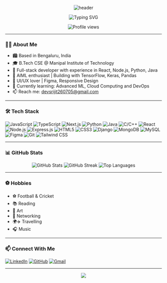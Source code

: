 <!-- Banner -->
<p align="center">
  <img src="https://capsule-render.vercel.app/api?type=waving&color=0:6a11cb,100:2575fc&height=180&section=header&text=Hi%20there,%20I'm%20Dev%20Srijit!%20👋&fontSize=36&fontAlignY=40" alt="header"/>
</p>

<p align="center">
  <img src="https://readme-typing-svg.demolab.com?font=Fira+Code&size=24&pause=1000&color=2575FC&center=true&vCenter=true&width=435&lines=Full-Stack+Developer;UI%2FUX+%7C+AIML+Enthusiast;Lifelong+Learner+%E2%9C%A8" alt="Typing SVG" />
</p>

<p align="center">
  <!-- Profile views counter -->
  <img src="https://komarev.com/ghpvc/?username=Devs7026&style=flat-square&color=2575FC" alt="Profile views"/>
</p>

---

### 👨‍💻 About Me

- 🏙️ Based in Bengaluru, India  
- 🎓 B.Tech CSE @ Manipal Institute of Technology  
- 💼 Full-stack developer with experience in React, Node.js, Python, Java  
- 🤖 AIML enthusiast | Building with TensorFlow, Keras, Pandas  
- 🎨 UI/UX lover | Figma, Responsive Design  
- 🌱 Currently learning: Advanced ML, Cloud Computing and DevOps  
- 📫 Reach me: [devsrijit260705@gmail.com](mailto:devsrijit260705@gmail.com)

---

### 🛠️ Tech Stack

![JavaScript](https://img.shields.io/badge/-JavaScript-black?style=flat-square&logo=javascript)
![TypeScript](https://img.shields.io/badge/-TypeScript-black?style=flat-square&logo=typescript)
![Next.js](https://img.shields.io/badge/-Next.js-black?style=flat-square&logo=next.js)
![Python](https://img.shields.io/badge/-Python-black?style=flat-square&logo=python)
![Java](https://img.shields.io/badge/-Java-black?style=flat-square&logo=java)
![C/C++](https://img.shields.io/badge/-C/C++-black?style=flat-square&logo=c)
![React](https://img.shields.io/badge/-React-black?style=flat-square&logo=react)
![Node.js](https://img.shields.io/badge/-Node.js-black?style=flat-square&logo=node.js)
![Express.js](https://img.shields.io/badge/-Express.js-black?style=flat-square&logo=express)
![HTML5](https://img.shields.io/badge/-HTML5-black?style=flat-square&logo=html5)
![CSS3](https://img.shields.io/badge/-CSS3-black?style=flat-square&logo=css3)
![Django](https://img.shields.io/badge/-Django-black?style=flat-square&logo=django)
![MongoDB](https://img.shields.io/badge/-MongoDB-black?style=flat-square&logo=mongodb)
![MySQL](https://img.shields.io/badge/-MySQL-black?style=flat-square&logo=mysql)
![Figma](https://img.shields.io/badge/-Figma-black?style=flat-square&logo=figma)
![Git](https://img.shields.io/badge/-Git-black?style=flat-square&logo=git)
![Tailwind CSS](https://img.shields.io/badge/-Tailwind%20CSS-black?style=flat-square&logo=tailwind-css)

---

### 📊 GitHub Stats

<p align="center">
  <img src="https://github-readme-stats.vercel.app/api?username=Devs7026&show_icons=true&theme=blueberry" alt="GitHub Stats"/>
  <img src="https://github-readme-streak-stats.herokuapp.com/?user=Devs7026&theme=blueberry" alt="GitHub Streak"/>
  <img src="https://github-readme-stats.vercel.app/api/top-langs/?username=Devs7026&layout=compact&theme=blueberry" alt="Top Languages"/>
</p>

---

### ⚽ Hobbies

- ⚽ Football & Cricket        
- 📚 Reading                   
- 🎨 Art  
- 🤝 Networking
- 🌍✈️ Travelling
- 🎧 Music

---

### 📫 Connect With Me

[![LinkedIn](https://img.shields.io/badge/-LinkedIn-2575FC?style=flat-square&logo=linkedin&logoColor=white)](https://linkedin.com/in/dev-srijit-7a8353295)
[![GitHub](https://img.shields.io/badge/-GitHub-333?style=flat-square&logo=github&logoColor=white)](https://github.com/Devs7026)
[![Gmail](https://img.shields.io/badge/-Gmail-EA4335?style=flat-square&logo=gmail&logoColor=white)](mailto:devsrijit260705@gmail.com)

---

<p align="center">
  <img src="https://capsule-render.vercel.app/api?type=waving&color=0:2575fc,100:6a11cb&height=120&section=footer"/>
</p>
